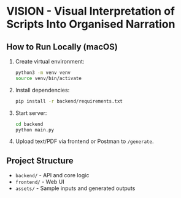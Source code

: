 # VISION - Visual Interpretation of Scripts Into Organised Narration

## How to Run Locally (macOS)
1. Create virtual environment:
   ```bash
   python3 -m venv venv
   source venv/bin/activate
   ```

2. Install dependencies:
   ```bash
   pip install -r backend/requirements.txt
   ```

3. Start server:
   ```bash
   cd backend
   python main.py
   ```

4. Upload text/PDF via frontend or Postman to `/generate`.

## Project Structure
- `backend/` - API and core logic
- `frontend/` - Web UI
- `assets/` - Sample inputs and generated outputs
